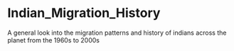 # Indian_Migration_History
A general look into the migration patterns and history of indians across the planet from the 1960s to 2000s
